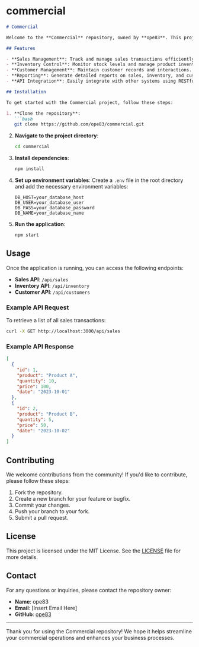 # commercial

```markdown
# Commercial

Welcome to the **Commercial** repository, owned by **ope83**. This project is designed to provide tools and utilities for managing commercial operations, such as sales, inventory, and customer management. Whether you're a small business owner or a developer looking to integrate commercial functionalities into your application, this repository has you covered.

## Features

- **Sales Management**: Track and manage sales transactions efficiently.
- **Inventory Control**: Monitor stock levels and manage product inventory.
- **Customer Management**: Maintain customer records and interactions.
- **Reporting**: Generate detailed reports on sales, inventory, and customer data.
- **API Integration**: Easily integrate with other systems using RESTful APIs.

## Installation

To get started with the Commercial project, follow these steps:

1. **Clone the repository**:
   ```bash
   git clone https://github.com/ope83/commercial.git
   ```

2. **Navigate to the project directory**:
   ```bash
   cd commercial
   ```

3. **Install dependencies**:
   ```bash
   npm install
   ```

4. **Set up environment variables**:
   Create a `.env` file in the root directory and add the necessary environment variables:
   ```env
   DB_HOST=your_database_host
   DB_USER=your_database_user
   DB_PASS=your_database_password
   DB_NAME=your_database_name
   ```

5. **Run the application**:
   ```bash
   npm start
   ```

## Usage

Once the application is running, you can access the following endpoints:

- **Sales API**: `/api/sales`
- **Inventory API**: `/api/inventory`
- **Customer API**: `/api/customers`

### Example API Request

To retrieve a list of all sales transactions:

```bash
curl -X GET http://localhost:3000/api/sales
```

### Example API Response

```json
[
  {
    "id": 1,
    "product": "Product A",
    "quantity": 10,
    "price": 100,
    "date": "2023-10-01"
  },
  {
    "id": 2,
    "product": "Product B",
    "quantity": 5,
    "price": 50,
    "date": "2023-10-02"
  }
]
```

## Contributing

We welcome contributions from the community! If you'd like to contribute, please follow these steps:

1. Fork the repository.
2. Create a new branch for your feature or bugfix.
3. Commit your changes.
4. Push your branch to your fork.
5. Submit a pull request.

## License

This project is licensed under the MIT License. See the [LICENSE](LICENSE) file for more details.

## Contact

For any questions or inquiries, please contact the repository owner:

- **Name**: ope83
- **Email**: [Insert Email Here]
- **GitHub**: [ope83](https://github.com/ope83)

---

Thank you for using the Commercial repository! We hope it helps streamline your commercial operations and enhances your business processes.
```